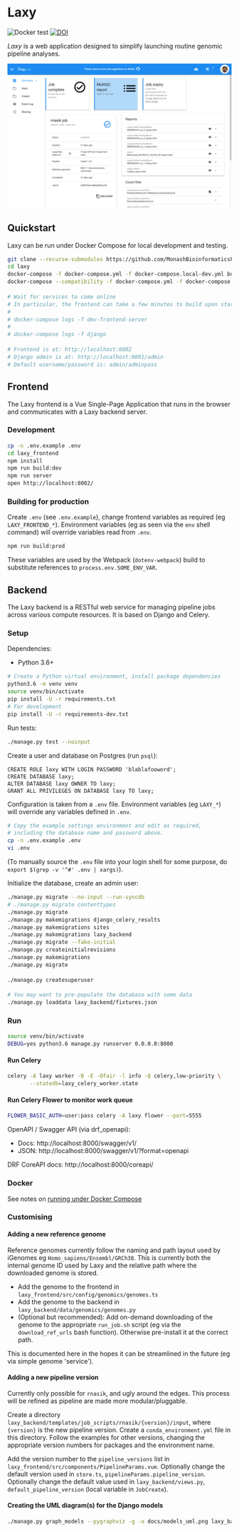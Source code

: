 # Laxy

![Docker test](https://github.com/MonashBioinformaticsPlatform/laxy/workflows/Docker%20test/badge.svg?branch=master)
[![DOI](https://zenodo.org/badge/DOI/10.5281/zenodo.3767371.svg)](https://doi.org/10.5281/zenodo.3767371)

_Laxy_ is a web application designed to simplify launching routine genomic pipeline analyses.

![Job Page Screenshot](docs/screenshots/job_page.png)

## Quickstart

Laxy can be run under Docker Compose for local development and testing.

```bash
git clone --recurse-submodules https://github.com/MonashBioinformaticsPlatform/laxy.git
cd laxy
docker-compose -f docker-compose.yml -f docker-compose.local-dev.yml build
docker-compose --compatibility -f docker-compose.yml -f docker-compose.local-dev.yml up -d

# Wait for services to come online
# In particular, the frontend can take a few minutes to build upon startup - you can monitor the logs using:
#
# docker-compose logs -f dev-frontend-server
# 
# docker-compose logs -f django

# Frontend is at: http://localhost:8002
# Django admin is at: http://localhost:8001/admin
# Default username/password is: admin/adminpass
```

## Frontend

The Laxy frontend is a Vue Single-Page Application that runs in the browser and communicates with a Laxy backend server.

### Development

```bash
cp -n .env.example .env
cd laxy_frontend
npm install
npm run build:dev
npm run server
open http://localhost:8002/
```

### Building for production

Create `.env` (see `.env.example`), change frontend variables as required (eg `LAXY_FRONTEND_*`).
Environment variables (eg as seen via the `env` shell command) will override variables read from `.env`.

```bash
npm run build:prod
```

These variables are used by the Webpack (`dotenv-webpack`) build to substitute references to `process.env.SOME_ENV_VAR`.

## Backend

The Laxy backend is a RESTful web service for managing pipeline jobs across various compute resources.
It is based on Django and Celery.

### Setup

Dependencies:

- Python 3.6+

```bash
# Create a Python virtual environment, install package dependencies
python3.6 -m venv venv
source venv/bin/activate
pip install -U -r requirements.txt
# For development
pip install -U -r requirements-dev.txt
```

Run tests:

```bash
./manage.py test --noinput
```

Create a user and database on Postgres (run `psql`):

```postgresql
CREATE ROLE laxy WITH LOGIN PASSWORD 'blablafooword';
CREATE DATABASE laxy;
ALTER DATABASE laxy OWNER TO laxy;
GRANT ALL PRIVILEGES ON DATABASE laxy TO laxy;
```

Configuration is taken from a `.env` file.
Environment variables (eg `LAXY_*`) will override any variables defined in `.env`.

```bash
# Copy the example settings environment and edit as required,
# including the database name and password above.
cp -n .env.example .env
vi .env
```

(To manually source the `.env` file into your login shell for some purpose, do `export $(grep -v '^#' .env | xargs)`).

Initialize the database, create an admin user:

```bash
./manage.py migrate --no-input --run-syncdb
# ./manage.py migrate contenttypes
./manage.py migrate
./manage.py makemigrations django_celery_results
./manage.py makemigrations sites
./manage.py makemigrations laxy_backend
./manage.py migrate --fake-initial
./manage.py createinitialrevisions
./manage.py makemigrations
./manage.py migrate

./manage.py createsuperuser

# You may want to pre-populate the database with some data
./manage.py loaddata laxy_backend/fixtures.json
```

### Run

```bash
source venv/bin/activate
DEBUG=yes python3.6 manage.py runserver 0.0.0.0:8000
```

#### Run Celery

```bash
celery -A laxy worker -B -E -Ofair -l info -Q celery,low-priority \
       --statedb=laxy_celery_worker.state
```

#### Run Celery Flower to monitor work queue

```bash
FLOWER_BASIC_AUTH=user:pass celery -A laxy flower --port=5555
```

OpenAPI / Swagger API (via drf_openapi):

- Docs: http://localhost:8000/swagger/v1/
- JSON: http://localhost:8000/swagger/v1/?format=openapi

DRF CoreAPI docs: http://localhost:8000/coreapi/

### Docker

See notes on [running under Docker Compose](docs/docker.md)

### Customising

#### Adding a new reference genome

Reference genomes currently follow the naming and path layout used by iGenomes eg `Homo_sapiens/Ensembl/GRCh38`.
This is currently both the internal genome ID used by Laxy and the relative path where the downloaded genome is stored.

- Add the genome to the frontend in `laxy_frontend/src/config/genomics/genomes.ts`
- Add the genome to the backend in `laxy_backend/data/genomics/genomes.py`
- (Optional but recommended): Add on-demand downloading of the genome to the appropriate `run_job.sh` script
  (eg via the `download_ref_urls` bash function). Otherwise pre-install it at the correct path.

This is documented here in the hopes it can be streamlined in the future (eg via simple genome 'service').

#### Adding a new pipeline version

Currently only possible for `rnasik`, and ugly around the edges.
This process will be refined as pipeline are made more modular/pluggable.

Create a directory `laxy_backend/templates/job_scripts/rnasik/{version}/input`, where `{version}` is the new pipeline version.
Create a `conda_environment.yml` file in this directory. Follow the examples for other versions, changing the
appropriate version numbers for packages and the environment name.

Add the version number to the `pipeline_versions` list in `laxy_frontend/src/components/PipelineParams.vue`.
Optionally change the default version used in `store.ts`, `pipelineParams.pipeline_version`.
Optionally change the default value used in `laxy_backend/views.py`, `default_pipeline_version` (local variable in `JobCreate`).

#### Creating the UML diagram(s) for the Django models

```bash
./manage.py graph_models --pygraphviz -g -o docs/models_uml.png laxy_backend
```
